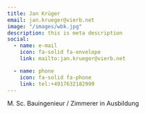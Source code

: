 ```yaml
---
title: Jan Krüger
email: jan.krueger@vierb.net
image: "/images/wbk.jpg"
description: this is meta description
social:
  - name: e-mail
    icon: fa-solid fa-envelope
    link: mailto:jan.krueger@vierb.net

  - name: phone
    icon: fa-solid fa-phone
    link: tel:+4917632182999
---
```


M. Sc. Bauingenieur / Zimmerer in Ausbildung